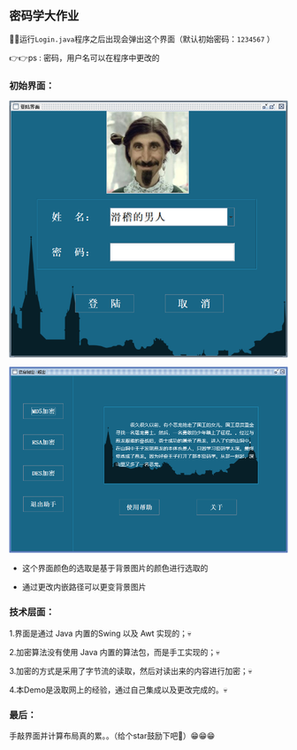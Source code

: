 ## 密码学大作业

🙈🙈运行`Login.java`程序之后出现会弹出这个界面（默认初始密码：`1234567` ）

👉👉ps : 密码，用户名可以在程序中更改的

### 初始界面：

![1](<https://github.com/challow0/Encrypt-Software/blob/master/Readme.png>)



![2](<https://github.com/challow0/Encrypt-Software/blob/master/Readme2.png>)

+ 这个界面颜色的选取是基于背景图片的颜色进行选取的

+ 通过更改内嵌路径可以更变背景图片

### 技术层面：

1.界面是通过 Java 内置的Swing 以及 Awt 实现的；💀

2.加密算法没有使用 Java 内置的算法包，而是手工实现的；💀

3.加密的方式是采用了字节流的读取，然后对读出来的内容进行加密；💀

4.本Demo是汲取网上的经验，通过自己集成以及更改完成的。💀

### 最后：

手敲界面并计算布局真的累。。（给个star鼓励下吧🙏）😁😁😁

